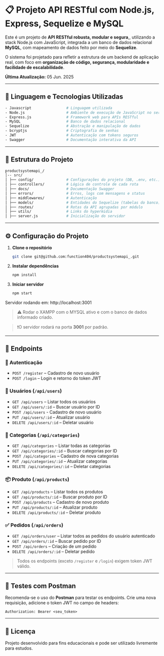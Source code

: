 # 📋 Projeto API RESTful com Node.js, Express, Sequelize e MySQL

Este é um projeto de **API RESTful robusta, modular e segura**,, utilizando a stack Node.js com JavaScript, integrada a um banco de dados relacional **MySQL**, com mapeamento de dados feito por meio do **Sequelize**.

O sistema foi projetado para refletir a estrutura de um backend de aplicação real, com foco em **organização de código, segurança, modularidade e facilidade de escalabilidade**.

**Última Atualização:** 05 Jun. 2025

---

## 🔧 Linguagem e Tecnologias Utilizadas

```bash
- Javascript                # Linguagem utilizada
- Node.js                   # Ambiente de execução de JavaScript no servidor
- Express.js                # Framework web para APIs RESTful
- MySQL                     # Banco de dados relacional
- Sequelize                 # Abstração e manipulação de dados
- bcryptjs                  # Criptografia de senhas 
- JWT                       # Autenticação com tokens seguros
- Swagger                   # Documentação interativa da API
```

---

## 📁 Estrutura do Projeto

```bash
productsystemapi_/ 
│-- src/ 
│ ├── config/               # Configurações do projeto (DB, .env, etc.)
│ ├── controllers/          # Lógica de controle de cada rota
│ ├── docs/                 # Documentação Swagger
│ ├── errors/               # Erros, logs com mensagens e status
│ ├── middlewares/          # Autenticação
│ ├── models/               # Entidades do Sequelize (tabelas do banco) 
│ ├── routes/               # Rotas da API agrupadas por módulo
│ ├── utils/                # Links do hypermidia
│ ├── server.js             # Inicialização do servidor
```

---

## ⚙️ Configuração do Projeto

1. **Clone o repositório**  
   ```bash
   git clone git@github.com:function404/productsystemapi_.git
   ```

2. **Instalar dependências**  
   ```bash
   npm install
   ```

3. **Iniciar servidor**  
   ```bash
   npm start
   ```
Servidor rodando em: http://localhost:3001

> ⚠️ Rodar o XAMPP com o MYSQL ativo e com o banco de dados informado criado. 

> ❗O servidor rodará na porta **3001** por padrão.

---

## 📌 Endpoints

### 🔑 Autenticação
- `POST /register` – Cadastro de novo usuário
- `POST /login` – Login e retorno do token JWT

### 👤 Usuários (`/api/users`)
- `GET /api/users` – Listar todos os usuários
- `GET /api/users/:id` – Buscar usuário por ID
- `POST /api/users` - Cadastro de novo usuário
- `PUT /api/users/:id` – Atualizar usuário
- `DELETE /api/users/:id` – Deletar usuário

### 📃 Categorias (`/api/categories`)
- `GET /api/categories` – Listar todas as categorias
- `GET /api/categories/:id` – Buscar categorias por ID
- `POST /api/categories` – Cadastro de nova categorias
- `PUT /api/categories/:id` – Atualizar categorias
- `DELETE /api/categories/:id` – Deletar categorias

### 📦 Produto (`/api/products`)
- `GET /api/products` – Listar todos os produtos
- `GET /api/products/:id` – Buscar produto por ID
- `POST /api/products` – Cadastro de novo produto
- `PUT /api/products/:id` – Atualizar produto
- `DELETE /api/products/:id` – Deletar produto

### ✅ Pedidos (`/api/orders`)
- `GET /api/orders/user` – Listar todos as pedidos do usuário autenticado
- `GET /api/orders/:id` – Buscar pedido por ID
- `POST /api/orders` – Criação de um pedido
- `DELETE /api/orders/:id` – Deletar pedido

> Todos os endpoints (exceto `/register` e `/login`) exigem token JWT válido.

---

## 🧪 Testes com Postman

Recomenda-se o uso do **Postman** para testar os endpoints. Crie uma nova requisição, adicione o token JWT no campo de headers:

```
Authorization: Bearer <seu_token>
```

---

## 📝 Licença

Projeto desenvolvido para fins educacionais e pode ser utilizado livremente para estudos.
